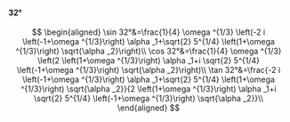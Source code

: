 #### 32°

$$
\begin{aligned}
\sin 32°&=\frac{1}{4} \omega ^{1/3} \left(-2 i \left(-1+\omega ^{1/3}\right) \alpha _1+\sqrt{2} 5^{1/4} \left(1+\omega ^{1/3}\right) \sqrt{\alpha _2}\right)\\
\cos 32°&=\frac{1}{4} \omega ^{1/3} \left(2 \left(1+\omega ^{1/3}\right) \alpha _1+i \sqrt{2} 5^{1/4} \left(-1+\omega ^{1/3}\right) \sqrt{\alpha _2}\right)\\
\tan 32°&=\frac{-2 i \left(-1+\omega ^{1/3}\right) \alpha _1+\sqrt{2} 5^{1/4} \left(1+\omega ^{1/3}\right) \sqrt{\alpha _2}}{2 \left(1+\omega ^{1/3}\right)
\alpha _1+i \sqrt{2} 5^{1/4} \left(-1+\omega ^{1/3}\right) \sqrt{\alpha _2}}\\
\end{aligned}
$$

